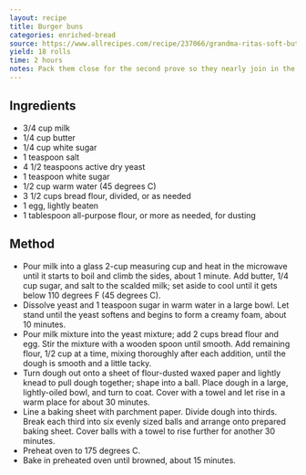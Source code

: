 ```yaml
---
layout: recipe
title: Burger buns
categories: enriched-bread
source: https://www.allrecipes.com/recipe/237066/grandma-ritas-soft-butter-rolls/
yield: 18 rolls
time: 2 hours
notes: Pack them close for the second prove so they nearly join in the rise.
---
```


## Ingredients
- 3/4 cup milk
- 1/4 cup butter
- 1/4 cup white sugar
- 1 teaspoon salt
- 4 1/2 teaspoons active dry yeast 
- 1 teaspoon white sugar
- 1/2 cup warm water (45 degrees C)
- 3 1/2 cups bread flour, divided, or as needed
- 1 egg, lightly beaten
- 1 tablespoon all-purpose flour, or more as needed, for dusting

## Method
- Pour milk into a glass 2-cup measuring cup and heat in the microwave until it starts to boil and climb the sides, about 1 minute. Add butter, 1/4 cup sugar, and salt to the scalded milk; set aside to cool until it gets below 110 degrees F (45 degrees C).
- Dissolve yeast and 1 teaspoon sugar in warm water in a large bowl. Let stand until the yeast softens and begins to form a creamy foam, about 10 minutes.
- Pour milk mixture into the yeast mixture; add 2 cups bread flour and egg. Stir the mixture with a wooden spoon until smooth. Add remaining flour, 1/2 cup at a time, mixing thoroughly after each addition, until the dough is smooth and a little tacky.
- Turn dough out onto a sheet of flour-dusted waxed paper and lightly knead to pull dough together; shape into a ball. Place dough in a large, lightly-oiled bowl, and turn to coat. Cover with a towel and let rise in a warm place for about 30 minutes.
- Line a baking sheet with parchment paper. Divide dough into thirds. Break each third into six evenly sized balls and arrange onto prepared baking sheet. Cover balls with a towel to rise further for another 30 minutes.
- Preheat oven to 175 degrees C.
- Bake in preheated oven until browned, about 15 minutes.
